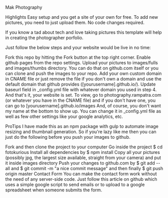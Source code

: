 Mak Photography

Highlights
Easy setup and you get a site of your own for free.
To add new pictures, you need to just upload them. No code changes required.

If you know a tad about tech and love taking pictures this template will help in creating the photographer porfolio. 


Just follow the below steps and your website would be live in no time:

Fork this repo by hitting the Fork button at the top right corner.
Enable github pages from the repo settings.
Upload your pictures to images/fulls and images/thumbs directory. You can do that on github.com itself or you can clone and push the images to your repo.
Add your own custom domain in CNAME file or just remove the file if you don't own a domain and use the default domain that github provides ([yourusername].github.io/).
Update baseurl field in _config.yml file with whatever domain you used in step 4.
And that's it, your website is set. To view, go to photography.rampatra.com (or whatever you have in the CNAME file) and if you don't have one, you can go to [yourusername].github.io/images
And, of course, you don't want my name at the bottom to show up. You can change it in _config.yml file as well as few other settings like your google analytics, etc.

ProTips
I have made this as an npm package with gulp to automate image resizing and thumbnail generation. So if you're lazy like me then you can just do the following before you push your images to github.

Fork and then clone the project to your computer
Go inside the project $ cd fotokurious
Install all dependencies by $ npm install
Copy all your pictures (possibly jpg, the largest size available, straight from your camera) and put it inside images directory
Push your changes to github.com by $ git add --all and $ git commit -m "a nice commit message" and then finally $ git push origin master
Contact Form
You can make the contact form work without the need of any server-side code. Just follow this article on github which uses a simple google script to send emails or to upload to a google spreadsheet when someone submits the form.
